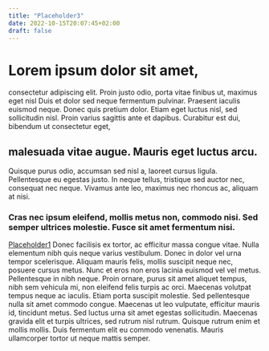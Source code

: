 ```yaml
---
title: "Placeholder3"
date: 2022-10-15T20:07:45+02:00
draft: false
---
```



# Lorem ipsum dolor sit amet, 

consectetur adipiscing elit. Proin justo odio, porta vitae finibus ut, maximus eget nisl Duis et dolor sed neque fermentum pulvinar. Praesent iaculis euismod neque. Donec quis pretium dolor. Etiam eget luctus nisl, sed sollicitudin nisl. Proin varius sagittis ante et dapibus. Curabitur est dui, bibendum ut consectetur eget,

## malesuada vitae augue. Mauris eget luctus arcu. 

Quisque purus odio, accumsan sed nisl a, laoreet cursus ligula. Pellentesque eu egestas justo. In neque tellus, tristique sed auctor nec, consequat nec neque. Vivamus ante leo, maximus nec rhoncus ac, aliquam at nisi. 
 ### Cras nec ipsum eleifend, mollis metus non, commodo nisi. Sed semper ultrices molestie. Fusce sit amet fermentum nisi.

[Placeholder1](/posts/placeholder1/)
Donec facilisis ex tortor, ac efficitur massa congue vitae. Nulla elementum nibh quis neque varius vestibulum. Donec in dolor vel urna tempor scelerisque. Aliquam mauris felis, mollis suscipit neque nec, posuere cursus metus. Nunc et eros non eros lacinia euismod vel vel metus. Pellentesque in nibh neque. Proin ornare, purus sit amet aliquet tempus, nibh sem vehicula mi, non eleifend felis turpis ac orci. Maecenas volutpat tempus neque ac iaculis. Etiam porta suscipit molestie. Sed pellentesque nulla sit amet commodo congue. Maecenas ut leo vulputate, efficitur mauris id, tincidunt metus. Sed luctus urna sit amet egestas sollicitudin. Maecenas gravida elit et turpis ultrices, sed rutrum nisl rutrum. Quisque rutrum enim et mollis mollis. Duis fermentum elit eu commodo venenatis. Mauris ullamcorper tortor ut neque mattis semper.